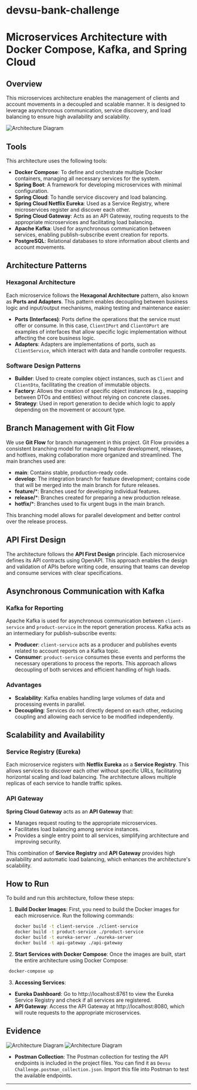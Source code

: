 # devsu-bank-challenge

# Microservices Architecture with Docker Compose, Kafka, and Spring Cloud

## Overview

This microservices architecture enables the management of clients and account movements in a decoupled and scalable manner. It is designed to leverage asynchronous communication, service discovery, and load balancing to ensure high availability and scalability.

![Architecture Diagram](./img/architecture.png)

## Tools

This architecture uses the following tools:

- **Docker Compose**: To define and orchestrate multiple Docker containers, managing all necessary services for the system.
- **Spring Boot**: A framework for developing microservices with minimal configuration.
- **Spring Cloud**: To handle service discovery and load balancing.
- **Spring Cloud Netflix Eureka**: Used as a Service Registry, where microservices register and discover each other.
- **Spring Cloud Gateway**: Acts as an API Gateway, routing requests to the appropriate microservices and facilitating load balancing.
- **Apache Kafka**: Used for asynchronous communication between services, enabling publish-subscribe event creation for reports.
- **PostgreSQL**: Relational databases to store information about clients and account movements.

## Architecture Patterns

### Hexagonal Architecture

Each microservice follows the **Hexagonal Architecture** pattern, also known as **Ports and Adapters**. This pattern enables decoupling between business logic and input/output mechanisms, making testing and maintenance easier:

- **Ports (Interfaces)**: Ports define the operations that the service must offer or consume. In this case, `ClientIPort` and `ClientOPort` are examples of interfaces that allow specific logic implementation without affecting the core business logic.
- **Adapters**: Adapters are implementations of ports, such as `ClientService`, which interact with data and handle controller requests.

### Software Design Patterns

- **Builder**: Used to create complex object instances, such as `Client` and `ClientDto`, facilitating the creation of immutable objects.
- **Factory**: Allows the creation of specific object instances (e.g., mapping between DTOs and entities) without relying on concrete classes.
- **Strategy**: Used in report generation to decide which logic to apply depending on the movement or account type.

## Branch Management with Git Flow

We use **Git Flow** for branch management in this project. Git Flow provides a consistent branching model for managing feature development, releases, and hotfixes, making collaboration more organized and streamlined. The main branches used are:

- **main**: Contains stable, production-ready code.
- **develop**: The integration branch for feature development; contains code that will be merged into the main branch for future releases.
- **feature/***: Branches used for developing individual features.
- **release/***: Branches created for preparing a new production release.
- **hotfix/***: Branches used to fix urgent bugs in the main branch.

This branching model allows for parallel development and better control over the release process.


## API First Design

The architecture follows the **API First Design** principle. Each microservice defines its API contracts using OpenAPI. This approach enables the design and validation of APIs before writing code, ensuring that teams can develop and consume services with clear specifications.

## Asynchronous Communication with Kafka

### Kafka for Reporting

Apache Kafka is used for asynchronous communication between `client-service` and `product-service` in the report generation process. Kafka acts as an intermediary for publish-subscribe events:

- **Producer**: `client-service` acts as a producer and publishes events related to account reports on a Kafka topic.
- **Consumer**: `product-service` consumes these events and performs the necessary operations to process the reports. This approach allows decoupling of both services and efficient handling of high loads.

### Advantages

- **Scalability**: Kafka enables handling large volumes of data and processing events in parallel.
- **Decoupling**: Services do not directly depend on each other, reducing coupling and allowing each service to be modified independently.

## Scalability and Availability

### Service Registry (Eureka)

Each microservice registers with **Netflix Eureka** as a **Service Registry**. This allows services to discover each other without specific URLs, facilitating horizontal scaling and load balancing. The architecture allows multiple replicas of each service to handle traffic spikes.

### API Gateway

**Spring Cloud Gateway** acts as an **API Gateway** that:

- Manages request routing to the appropriate microservices.
- Facilitates load balancing among service instances.
- Provides a single entry point to all services, simplifying architecture and improving security.

This combination of **Service Registry** and **API Gateway** provides high availability and automatic load balancing, which enhances the architecture's scalability.

## How to Run

To build and run this architecture, follow these steps:

1. **Build Docker Images**: First, you need to build the Docker images for each microservice. Run the following commands:

   ```bash
   docker build -t client-service ./client-service
   docker build -t product-service ./product-service
   docker build -t eureka-server ./eureka-server
   docker build -t api-gateway ./api-gateway
   ```
2. **Start Services with Docker Compose**: Once the images are built, start the entire architecture using Docker Compose:
    
  ```bash
   docker-compose up
   ```

3. **Accessing Services**:

* **Eureka Dashboard**: Go to http://localhost:8761 to view the Eureka Service Registry and check if all services are registered.
* **API Gateway**: Access the API Gateway at http://localhost:8080, which will route requests to the appropriate microservices.

## Evidence
![Architecture Diagram](./img/eureka.png)
![Architecture Diagram](./img/postman.png)

- **Postman Collection**: The Postman collection for testing the API endpoints is included in the project files. You can find it as `Devsu Challenge.postman_collection.json`. Import this file into Postman to test the available endpoints.


---
